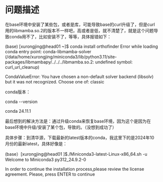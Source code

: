 # 问题描述

在base环境中安装了某些包，或者是库，可能导致base的curl升级了，但是curl用的libmamba.so.2的版本不一样吧，高或者是低，就不清楚了，就是这个问题导致conda用不了，比如安装不了，等等，具体报错如下：

(base) [xurongjing@head01 ~]$ conda install orthofinder
Error while loading conda entry point: conda-libmamba-solver (/data/home/xurongjing/miniconda3/lib/python3.11/site-packages/libmambapy/../../../libmamba.so.2: undefined symbol: curl_url_cleanup)

CondaValueError: You have chosen a non-default solver backend (libsolv) but it was not recognized. Choose one of: classic



conda版本：

conda --version

conda 24.11.1



最后想到的解决方法是：通过升级conda来恢复base环境，因为这个是因为在base环境中升级/安装了某个包，导致的。（没想到成功了）

具体步骤：到清华源，下载最新的latest版本的conda，我这里下的是2024年10月份的最新latest，具体好像是：

(base）[xurongjing@head01 ]$./Miniconda3-latest-Linux-x86_64.sh -u
Welcome to Miniconda3 py312_24.9.2-0

In order to continue the installation process,please review the license agreement.
Please, press ENTER to continue